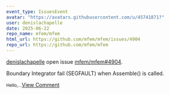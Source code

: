 ```yaml
---
event_type: IssuesEvent
avatar: "https://avatars.githubusercontent.com/u/45741871?"
user: denislachapelle
date: 2025-06-22
repo_name: mfem/mfem
html_url: https://github.com/mfem/mfem/issues/4904
repo_url: https://github.com/mfem/mfem
---
```


<a href='https://github.com/denislachapelle' target='_blank'>denislachapelle</a> open issue <a href='https://github.com/mfem/mfem/issues/4904' target='_blank'>mfem/mfem#4904</a>.

<p>Boundary Integrator fail (SEGFAULT) when Assemble() is called.</p><small>Hello,...</small><a href='https://github.com/mfem/mfem/issues/4904' target='_blank'>View Comment</a>